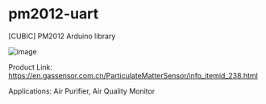 # pm2012-uart
[CUBIC] PM2012 Arduino library


![image](https://github.com/MSyahmiIzani/PM2012_UART/assets/129363824/f5241079-85cd-40d9-8053-48ff2620bf3b)

Product Link: https://en.gassensor.com.cn/ParticulateMatterSensor/info_itemid_238.html

Applications: Air Purifier, Air Quality Monitor 
